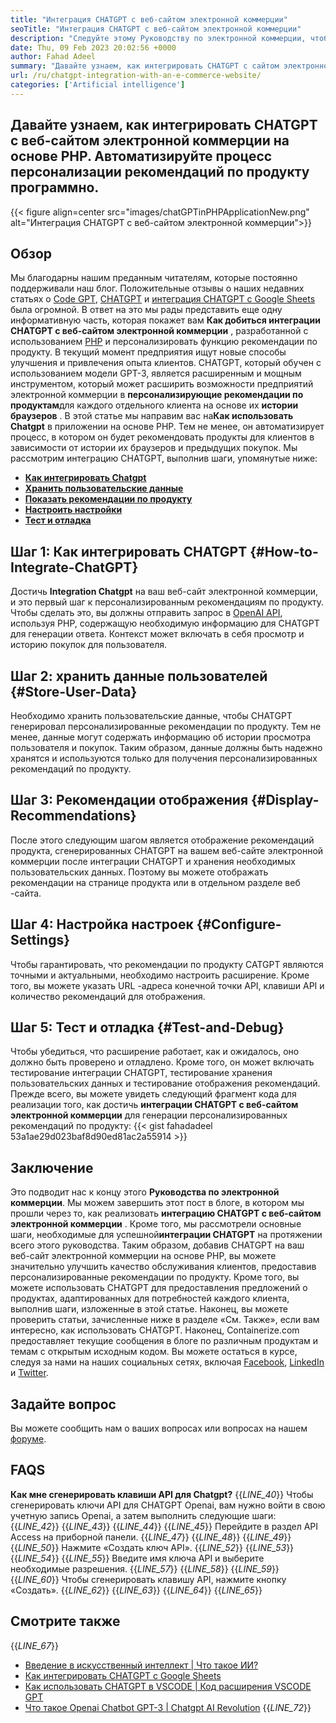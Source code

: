 ```yaml
---
title: "Интеграция CHATGPT с веб-сайтом электронной коммерции" 
seoTitle: "Интеграция CHATGPT с веб-сайтом электронной коммерции" 
description: "Следуйте этому Руководству по электронной коммерции, чтобы узнать, как достичь интеграции CHATGPT с веб-сайтом электронной коммерции, чтобы сделать персонализированные рекомендации по продукту." 
date: Thu, 09 Feb 2023 20:02:56 +0000
author: Fahad Adeel
summary: "Давайте узнаем, как интегрировать CHATGPT с сайтом электронной коммерции на основе PHP. Автоматизируйте процесс персонализации рекомендаций по продукту программно." 
url: /ru/chatgpt-integration-with-an-e-commerce-website/
categories: ['Artificial intelligence']
---
```


## Давайте узнаем, как интегрировать CHATGPT с веб-сайтом электронной коммерции на основе PHP. Автоматизируйте процесс персонализации рекомендаций по продукту программно.

{{< figure align=center src="images/chatGPTinPHPApplicationNew.png" alt="Интеграция CHATGPT с веб-сайтом электронной коммерции">}}


## Обзор
Мы благодарны нашим преданным читателям, которые постоянно поддерживали наш блог. Положительные отзывы о наших недавних статьях о [Code GPT][1], [CHATGPT][2] и [интеграция CHATGPT с Google Sheets][3] была огромной. В ответ на это мы рады представить еще одну информативную часть, которая покажет вам **Как добиться интеграции CHATGPT с веб-сайтом электронной коммерции** , разработанной с использованием [PHP][4] и персонализировать функцию рекомендации по продукту.
В текущий момент предприятия ищут новые способы улучшения и привлечения опыта клиентов. CHATGPT, который обучен с использованием модели GPT-3, является расширенным и мощным инструментом, который может расширить возможности предприятий электронной коммерции в **персонализирующие рекомендации по продуктам**для каждого отдельного клиента на основе их **истории браузеров** . В этой статье мы направим вас на**Как использовать Chatgpt** в приложении на основе PHP. Тем не менее, он автоматизирует процесс, в котором он будет рекомендовать продукты для клиентов в зависимости от истории их браузеров и предыдущих покупок.
Мы рассмотрим интеграцию CHATGPT, выполнив шаги, упомянутые ниже:
* [ **Как интегрировать Chatgpt** ][5]
* [ **Хранить пользовательские данные** ][6]
* [ **Показать рекомендации по продукту** ][7]
* [ **Настроить настройки** ][8]
* [ **Тест и отладка** ][9]

## Шаг 1: Как интегрировать CHATGPT {#How-to-Integrate-ChatGPT}

Достичь **Integration Chatgpt** на ваш веб-сайт электронной коммерции, и это первый шаг к персонализированным рекомендациям по продукту. Чтобы сделать это, вы должны отправить запрос в [OpenAI API][10], используя PHP, содержащую необходимую информацию для CHATGPT для генерации ответа. Контекст может включать в себя просмотр и историю покупок для пользователя.

## Шаг 2: хранить данные пользователей {#Store-User-Data}

Необходимо хранить пользовательские данные, чтобы CHATGPT генерировал персонализированные рекомендации по продукту. Тем не менее, данные могут содержать информацию об истории просмотра пользователя и покупок. Таким образом, данные должны быть надежно хранятся и используются только для получения персонализированных рекомендаций по продукту.

## Шаг 3: Рекомендации отображения {#Display-Recommendations}

После этого следующим шагом является отображение рекомендаций продукта, сгенерированных CHATGPT на вашем веб-сайте электронной коммерции после интеграции CHATGPT и хранения необходимых пользовательских данных. Поэтому вы можете отображать рекомендации на странице продукта или в отдельном разделе веб -сайта.

## Шаг 4: Настройка настроек {#Configure-Settings}

Чтобы гарантировать, что рекомендации по продукту CATGPT являются точными и актуальными, необходимо настроить расширение. Кроме того, вы можете указать URL -адреса конечной точки API, клавиши API и количество рекомендаций для отображения.

## Шаг 5: Тест и отладка {#Test-and-Debug}

Чтобы убедиться, что расширение работает, как и ожидалось, оно должно быть проверено и отладлено. Кроме того, он может включать тестирование интеграции CHATGPT, тестирование хранения пользовательских данных и тестирование отображения рекомендаций.
Прежде всего, вы можете увидеть следующий фрагмент кода для реализации того, как достичь **интеграции CHATGPT с веб-сайтом электронной коммерции** для генерации персонализированных рекомендаций по продукту:
{{< gist fahadadeel 53a1ae29d023baf8d90ed81ac2a55914 >}}

## Заключение
Это подводит нас к концу этого **Руководства по электронной коммерции**. Мы можем завершить этот пост в блоге, в котором мы прошли через то, как реализовать **интеграцию CHATGPT с веб-сайтом электронной коммерции** . Кроме того, мы рассмотрели основные шаги, необходимые для успешной**интеграции CHATGPT** на протяжении всего этого руководства. Таким образом, добавив CHATGPT на ваш веб-сайт электронной коммерции на основе PHP, вы можете значительно улучшить качество обслуживания клиентов, предоставив персонализированные рекомендации по продукту. Кроме того, вы можете использовать CHATGPT для предоставления предложений о продуктах, адаптированных для потребностей каждого клиента, выполнив шаги, изложенные в этой статье. Наконец, вы можете проверить статьи, зачисленные ниже в разделе «См. Также», если вам интересно, как использовать CHATGPT.
Наконец, Containerize.com предоставляет текущие сообщения в блоге по различным продуктам и темам с открытым исходным кодом. Вы можете остаться в курсе, следуя за нами на наших социальных сетях, включая [Facebook][11], [LinkedIn][12] и [Twitter][13].

## Задайте вопрос
Вы можете сообщить нам о ваших вопросах или вопросах на нашем [форуме][14].

## FAQS
**Как мне сгенерировать клавиши API для Chatgpt?** 
{{_LINE_40_}}
  Чтобы сгенерировать ключи API для CHATGPT Openai, вам нужно войти в свою учетную запись Openai, а затем выполнить следующие шаги:
{{_LINE_42_}}
{{_LINE_43_}}
{{_LINE_44_}}
{{_LINE_45_}}
      Перейдите в раздел API Access на приборной панели.
{{_LINE_47_}}
{{_LINE_48_}}
{{_LINE_49_}}
{{_LINE_50_}}
      Нажмите «Создать ключ API».
{{_LINE_52_}}
{{_LINE_53_}}
{{_LINE_54_}}
{{_LINE_55_}}
      Введите имя ключа API и выберите необходимые разрешения.
{{_LINE_57_}}
{{_LINE_58_}}
{{_LINE_59_}}
{{_LINE_60_}}
      Чтобы сгенерировать клавишу API, нажмите кнопку «Создать».
{{_LINE_62_}}
{{_LINE_63_}}
{{_LINE_64_}}
{{_LINE_65_}}

## Смотрите также
{{_LINE_67_}}
  * [Введение в искусственный интеллект | Что такое ИИ?][15]
  * [Как интегрировать CHATGPT с Google Sheets][3]
  * [Как использовать CHATGPT в VSCODE | Код расширения VSCODE GPT][1]
  * [Что такое Openai Chatbot GPT-3 | Chatgpt AI Revolution][2]
{{_LINE_72_}}



[1]: https://blog.containerize.com/artificial-intelligence/how-to-use-chatgpt-in-vscode-the-vscode-extension-codegpt/
[2]: https://blog.containerize.com/artificial-intelligence/what-is-openai-chatbot-gpt-3-chatgpt-an-ai-revolution/
[3]: https://blog.containerize.com/artificial-intelligence/integrate-chatgpt-with-google-sheets/
[4]: https://www.php.net/
[5]: #How-to-Integrate-ChatGPT
[6]: #Store-User-Data
[7]: #Display-Recommendations
[8]: #Configure-Settings
[9]: #Test-and-Debug
[10]: https://platform.openai.com/account/api-keys
[11]: https://web.facebook.com/containerize
[12]: https://www.linkedin.com/company/containerize/
[13]: https://twitter.com/containerize_co
[14]: https://forum.containerize.com/
[15]: https://blog.containerize.com/artificial-intelligence/an-introduction-to-artificial-intelligence-what-is-ai/
